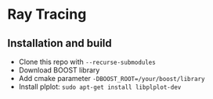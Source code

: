 # Ray Tracing


## Installation and build

- Clone this repo with ```--recurse-submodules```
- Download BOOST library
- Add cmake parameter ```-DBOOST_ROOT=/your/boost/library```
- Install plplot: ```sudo apt-get install libplplot-dev``` 